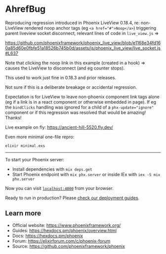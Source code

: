 # AhrefBug

Reproducing regression introduced in Phoenix LiveView 0.18.4, re: non-LiveView rendered noop anchor tags (eg `<a href="#">Noop</a>`)
triggering parent liveview socket disconnect, relevant lines of code in `live_view.js` =>

https://github.com/phoenixframework/phoenix_live_view/blob/e1168e34fd160a85d60e0fbfe51a18526b745b0d/assets/js/phoenix_live_view/live_socket.js#L637

Note that clicking the noop link in this example (created in a hook) => causes the LiveView to disconnect (and eg counter stops).

This used to work just fine in 0.18.3 and prior releases.

Not sure if this is a deliberate breakage or accidental regression.

Expectation is for LiveView to leave non-phoenix component link tags alone (eg if a link is in a react component or otherwise embedded in page). If eg the `bindClicks` handling was ignored for a child of a `phx-update="ignore"` component or if this regression was resolved that would be amazing! Thanks!

Live example on fly:
https://ancient-hill-5520.fly.dev/

Even more minimal one-file repro:

```
elixir minimal.exs
```

---

To start your Phoenix server:

  * Install dependencies with `mix deps.get`
  * Start Phoenix endpoint with `mix phx.server` or inside IEx with `iex -S mix phx.server`

Now you can visit [`localhost:4000`](http://localhost:4000) from your browser.

Ready to run in production? Please [check our deployment guides](https://hexdocs.pm/phoenix/deployment.html).

## Learn more

  * Official website: https://www.phoenixframework.org/
  * Guides: https://hexdocs.pm/phoenix/overview.html
  * Docs: https://hexdocs.pm/phoenix
  * Forum: https://elixirforum.com/c/phoenix-forum
  * Source: https://github.com/phoenixframework/phoenix
